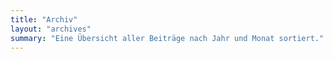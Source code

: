 ```yaml
---
title: "Archiv"
layout: "archives"
summary: "Eine Übersicht aller Beiträge nach Jahr und Monat sortiert."
---
```

